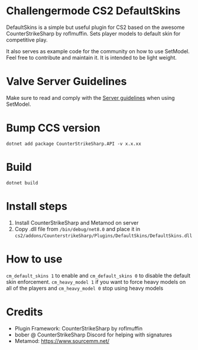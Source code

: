 # Challengermode CS2 DefaultSkins

DefaultSkins is a simple but useful plugin for CS2 based on the awesome CounterStrikeSharp by roflmuffin. Sets player models to default skin for competitive play.

It also serves as example code for the community on how to use SetModel. Feel free to contribute and maintain it. It is intended to be light weight.

# Valve Server Guidelines
Make sure to read and comply with the [Server guidelines](https://blog.counter-strike.net/index.php/server_guidelines/) when using SetModel.

# Bump CCS version
```dotnet add package CounterStrikeSharp.API -v x.x.xx```

# Build
```dotnet build```

# Install steps
1. Install CounterStrikeSharp and Metamod on server
2. Copy .dll file from ```/bin/debug/net8.0``` and place it in ```cs2/addons/CounterstrikeSharp/Plugins/DefaultSkins/DefaultSkins.dll```

# How to use
```cm_default_skins 1``` to enable and ```cm_default_skins 0``` to disable the default skin enforcement.
```cm_heavy_model 1``` if you want to force heavy models on all of the players and ```cm_heavy_model 0``` stop using heavy models

# Credits
* Plugin Framework: CounterStrikeSharp by roflmuffin
* bober @ CounterStrikeSharp Discord for helping with signatures
* Metamod: https://www.sourcemm.net/


